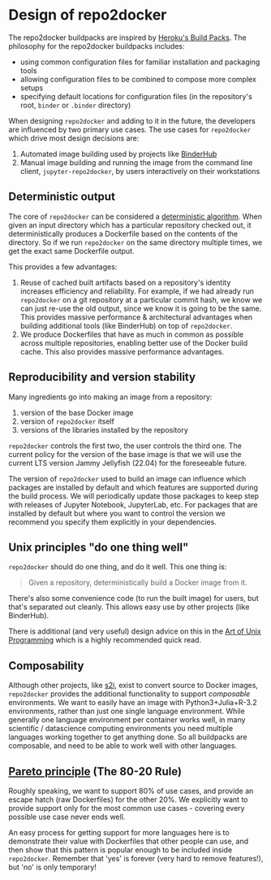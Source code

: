 # Design of repo2docker

The repo2docker buildpacks are inspired by
[Heroku's Build Packs](https://devcenter.heroku.com/articles/buildpacks).
The philosophy for the repo2docker buildpacks includes:

- using common configuration files for familiar installation and packaging tools
- allowing configuration files to be combined to compose more complex setups
- specifying default locations for configuration files
  (in the repository's root, `binder` or `.binder` directory)

When designing `repo2docker` and adding to it in the future, the
developers are influenced by two primary use cases.
The use cases for `repo2docker` which drive most design decisions are:

1. Automated image building used by projects like
   [BinderHub](http://github.com/jupyterhub/binderhub)
2. Manual image building and running the image from the command line client,
   `jupyter-repo2docker`, by users interactively on their workstations

## Deterministic output

The core of `repo2docker` can be considered a
[deterministic algorithm](https://en.wikipedia.org/wiki/Deterministic_algorithm).
When given an input directory which has a particular repository checked out, it
deterministically produces a Dockerfile based on the contents of the directory.
So if we run `repo2docker` on the same directory multiple times, we get the
exact same Dockerfile output.

This provides a few advantages:

1. Reuse of cached built artifacts based on a repository's identity increases
   efficiency and reliability. For example, if we had already run `repo2docker`
   on a git repository at a particular commit hash, we know we can just re-use
   the old output, since we know it is going to be the same. This provides
   massive performance & architectural advantages when building additional
   tools (like BinderHub) on top of `repo2docker`.
2. We produce Dockerfiles that have as much in common as possible across
   multiple repositories, enabling better use of the Docker build cache. This
   also provides massive performance advantages.

## Reproducibility and version stability

Many ingredients go into making an image from a repository:

1. version of the base Docker image
1. version of `repo2docker` itself
1. versions of the libraries installed by the repository

`repo2docker` controls the first two, the user controls the third one. The current
policy for the version of the base image is that we will use the current LTS
version Jammy Jellyfish (22.04) for the foreseeable future.

The version of `repo2docker` used to build an image can influence which packages
are installed by default and which features are supported during the build
process. We will periodically update those packages to keep step with releases
of Jupyter Notebook, JupyterLab, etc. For packages that are installed by
default but where you want to control the version we recommend you specify them
explicitly in your dependencies.

## Unix principles "do one thing well"

`repo2docker` should do one thing, and do it well. This one thing is:

> Given a repository, deterministically build a Docker image from
> it.

There's also some convenience code (to run the built image) for users, but
that's separated out cleanly. This allows easy use by other projects (like
BinderHub).

There is additional (and very useful) design advice on this in
the [Art of Unix Programming](https://web.archive.org/web/20190921131144/http://www.faqs.org/docs/artu/ch01s06.html) which
is a highly recommended quick read.

## Composability

Although other projects, like
[s2i](https://github.com/openshift/source-to-image), exist to convert source to
Docker images, `repo2docker` provides the additional functionality to support
_composable_ environments. We want to easily have an image with
Python3+Julia+R-3.2 environments, rather than just one single language
environment. While generally one language environment per container works well,
in many scientific / datascience computing environments you need multiple
languages working together to get anything done. So all buildpacks are
composable, and need to be able to work well with other languages.

## [Pareto principle](https://en.wikipedia.org/wiki/Pareto_principle) (The 80-20 Rule)

Roughly speaking, we want to support 80% of use cases, and provide an escape
hatch (raw Dockerfiles) for the other 20%. We explicitly want to provide support
only for the most common use cases - covering every possible use case never ends
well.

An easy process for getting support for more languages here is to demonstrate
their value with Dockerfiles that other people can use, and then show that this
pattern is popular enough to be included inside `repo2docker`. Remember that 'yes'
is forever (very hard to remove features!), but 'no' is only temporary!
